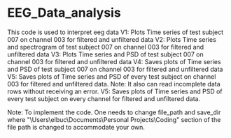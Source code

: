 # EEG_Data_analysis
This code is used to interpret eeg data 
V1: Plots Time series of test subject 007 on channel 003 for filtered and unfiltered data
V2: Plots Time series and spectrogram of test subject 007 on channel 003 for filtered and unfiltered data
V3: Plots Time series and PSD of test subject 007 on channel 003 for filtered and unfiltered data
V4: Saves plots of Time series and PSD of test subject 007 on channel 003 for filtered and unfiltered data
V5: Saves plots of Time series and PSD of every test subject on channel 003 for filtered and unfiltered data. Note: It also can read incomplete data rows without receiving an error.
V5: Saves plots of Time series and PSD of every test subject on every channel for filtered and unfiltered data. 

Note: To implement the code. One needs to change file_path and save_dir where "\Users\elbuc\Documents\Personal Projects\Coding\" section of the file path is changed to accommodate your own.
